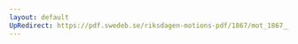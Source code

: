 ```yaml
---
layout: default
UpRedirect: https://pdf.swedeb.se/riksdagen-motions-pdf/1867/mot_1867__ak__00172.pdf
---
```

